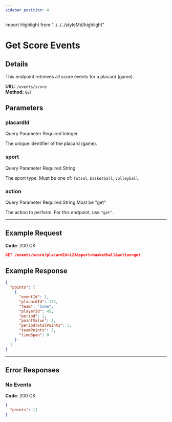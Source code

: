 ```yaml
---
sidebar_position: 4
---
```

import Highlight from "../../../styleMd/highlight"

# Get Score Events

## Details

This endpoint retrieves all score events for a placard (game).

**URL:** `/events/score`  
**Method:** `GET`  

## Parameters

### placardId
<Highlight level="info">Query Parameter</Highlight>
<Highlight level="danger">Required</Highlight>
<Highlight level="note">Integer</Highlight>

The unique identifier of the placard (game).

### sport
<Highlight level="info">Query Parameter</Highlight>
<Highlight level="danger">Required</Highlight>
<Highlight level="note">String</Highlight>

The sport type. Must be one of: `futsal`, `basketball`, `volleyball`.

### action
<Highlight level="info">Query Parameter</Highlight>
<Highlight level="danger">Required</Highlight>
<Highlight level="note">String</Highlight>
<Highlight level="caution" inline>Must be "get"</Highlight>

The action to perform. For this endpoint, use `"get"`.

---

## Example Request

**Code**: <Highlight level="success" inline>200 OK</Highlight>

```json
GET /events/score?placardId=123&sport=basketball&action=get
```

## Example Response

```json
{
  "points": [
    {
      "eventId": 1,
      "placardId": 123,
      "team": "home",
      "playerId": 45,
      "period": 1,
      "pointValue": 3,
      "periodTotalPoints": 3,
      "teamPoints": 3,
      "timeSpan": 0
    }
  ]
}
```

---

## Error Responses

### No Events

**Code**: <Highlight level="success" inline>200 OK</Highlight>

```json
{
  "points": []
}
```
